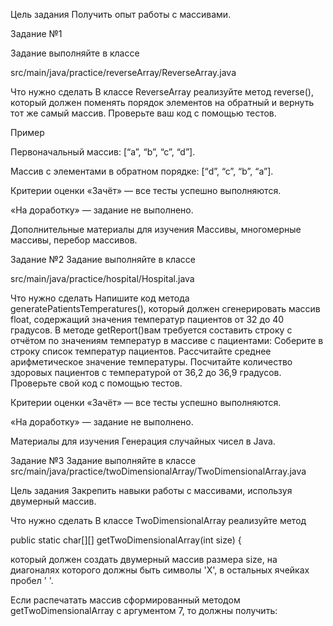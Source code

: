 Цель задания
Получить опыт работы с массивами.

 

Задание №1

Задание выполняйте в классе

src/main/java/practice/reverseArray/ReverseArray.java



Что нужно сделать
В классе ReverseArray реализуйте метод reverse(), который должен поменять порядок элементов на обратный и вернуть тот же самый массив.
Проверьте ваш код с помощью тестов.


Пример

Первоначальный массив: [“a”, “b”, “c”, “d”].

Массив с элементами в обратном порядке: [“d”, “c”, “b”, “a”].

 

Критерии оценки
«Зачёт» — все тесты успешно выполняются.

«На доработку» — задание не выполнено.

 

Дополнительные материалы для изучения
Массивы, многомерные массивы, перебор массивов.

 

Задание №2
Задание выполняйте в классе 

src/main/java/practice/hospital/Hospital.java

 

Что нужно сделать
Напишите код метода generatePatientsTemperatures(), который должен сгенерировать массив float, содержащий значения температур пациентов от 32 до 40 градусов.
В методе getReport()вам требуется составить строку с отчётом по значениям температур в массиве с пациентами:
Соберите в строку список температур пациентов.
Рассчитайте среднее арифметическое значение температуры.
Посчитайте количество здоровых пациентов с температурой от 36,2 до 36,9 градусов.
Проверьте свой код с помощью тестов.
 

Критерии оценки
«Зачёт» — все тесты успешно выполняются.

«На доработку» — задание не выполнено.

 

Материалы для изучения
Генерация случайных чисел в Java.



Задание №3
Задание выполняйте в классе src/main/java/practice/twoDimensionalArray/TwoDimensionalArray.java



Цель задания
Закрепить навыки работы с массивами, используя двумерный массив.



Что нужно сделать
В классе TwoDimensionalArray   реализуйте метод

public static char[][] getTwoDimensionalArray(int size) { 

который должен создать двумерный массив размера size, на диагоналях которого должны быть символы 'X', в остальных ячейках пробел ' '.

 

Если распечатать массив сформированный методом getTwoDimensionalArray с аргументом 7, то должны получить:

 
